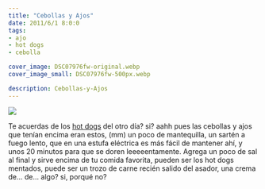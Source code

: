 ```yaml
---
title: "Cebollas y Ajos"
date: 2011/6/1 8:0:0
tags: 
- ajo
- hot dogs
- cebolla

cover_image: DSC07976fw-original.webp
cover_image_small: DSC07976fw-500px.webp

description: Cebollas-y-Ajos
---
```



[![](DSC07976fw)](DSC07976fw-original.webp)

Te acuerdas de los <a href="/2011/5/1/Hot-Dogs/">hot dogs</a> del otro día? si? aahh pues las cebollas y ajos que tenían encima eran estos, (mm) un poco de mantequilla, un sartén a fuego lento, que en una estufa eléctrica es más fácil de mantener ahí, y unos 20 minutos para que se doren leeeeentamente. Agrega un poco de sal al final y sirve encima de tu comida favorita, pueden ser los hot dogs mentados, puede ser un trozo de carne recién salido del asador, una crema de... de... algo? si, porqué no?
